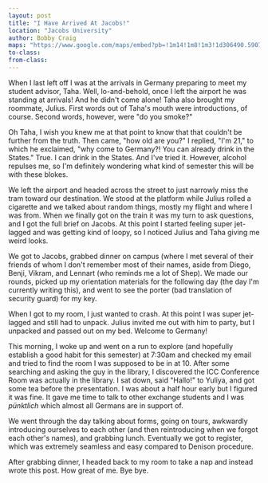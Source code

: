 ```yaml
---
layout: post
title: "I Have Arrived At Jacobs!"
location: "Jacobs University"
author: Bobby Craig
maps: "https://www.google.com/maps/embed?pb=!1m14!1m8!1m3!1d306490.5907245428!2d8.456109!3d53.1199282!3m2!1i1024!2i768!4f13.1!3m3!1m2!1s0x47b12ca1e7c06c65%3A0x903fa1786c3fd4e9!2sJacobs+University+Bremen!5e0!3m2!1sen!2sus!4v1485542404476"
to-class:
from-class:
---
```


When I last left off I was at the arrivals in Germany preparing to meet my student advisor, Taha. Well, lo-and-behold, once I left the airport he was standing at arrivals! And he didn't come alone! Taha also brought my roommate, Julius. First words out of Taha's mouth were introductions, of course. Second words, however, were "do you smoke?"

Oh Taha, I wish you knew me at that point to know that that couldn't be further from the truth. Then came, "how old are you?" I replied, "I'm 21," to which he exclaimed, "why come to Germany?! You can already drink in the States." True. I can drink in the States. And I've tried it. However, alcohol repulses me, so I'm definitely wondering what kind of semester this will be with these blokes.

We left the airport and headed across the street to just narrowly miss the tram toward our destination. We stood at the platform while Julius rolled a cigarette and we talked about random things, mostly my flight and where I was from. When we finally got on the train it was my turn to ask questions, and I got the full brief on Jacobs. At this point I started feeling super jet-lagged and was getting kind of loopy, so I noticed Julius and Taha giving me weird looks.

We got to Jacobs, grabbed dinner on campus (where I met several of their friends of whom I don't remember most of their names, aside from Diego, Benji, Vikram, and Lennart (who reminds me a lot of Shep). We made our rounds, picked up my orientation materials for the following day (the day I'm currently writing this), and went to see the porter (bad translation of security guard) for my key.

When I got to my room, I just wanted to crash. At this point I was super jet-lagged and still had to unpack. Julius invited me out with him to party, but I unpacked and passed out on my bed. Welcome to Germany!

This morning, I woke up and went on a run to explore (and hopefully establish a good habit for this semester) at 7:30am and checked my email and tried to find the room I was supposed to be in at 10. After some searching and asking the guy in the library, I discovered the ICC Conference Room was actually in the library. I sat down, said "Hallo!" to Yuliya, and got some tea before the presentation. I was about a half hour early but I figured it was fine. It gave me time to talk to other exchange students and I was *pünktlich* which almost all Germans are in support of.

We went through the day talking about forms, going on tours, awkwardly introducing ourselves to each other (and then reintroducing when we forgot each other's names), and grabbing lunch. Eventually we got to register, which was extremely seamless and easy compared to Denison procedure.

After grabbing dinner, I headed back to my room to take a nap and instead wrote this post. How great of me. Bye bye.
